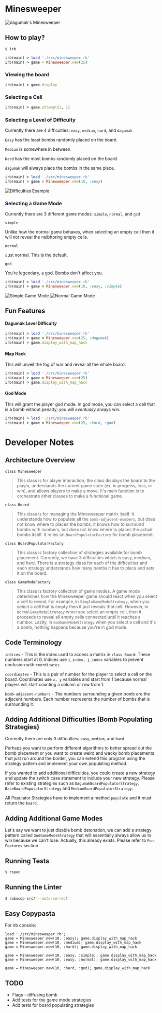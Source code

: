 # Minesweeper

![dagumak's Minesweeper](images/dagumak-minesweeper.png)


## How to play?
```bash
$ irb
```

```ruby
irb(main) > load './src/minesweeper.rb'
irb(main) > game = Minesweeper.new(25)
```
### Viewing the board
```ruby
irb(main) > game.display
```

### Selecting a Cell
```ruby
irb(main) > game.attempt(1, 1)
```

### Selecting a Level of Difficulty
Currently there are 4 difficulties: `easy`, `medium`, `hard`, and `dagumak`

`Easy` has the least bombs randomly placed on the board.

`Medium` is somewhere in between.

`Hard` has the most bombs randomly placed on the board. 

`dagumak` will always place the bombs in the same place.

```ruby
irb(main) > load './src/minesweeper.rb'
irb(main) > game = Minesweeper.new(10, :easy)
```

![Difficulties Example](images/different-difficulties-minesweeper.png)


### Selecting a Game Mode
Currently there are 3 different game modes: `simple`, `normal`, and `god`

`simple` 

Unlike how the normal game behaves, when selecting an empty cell then it will not reveal the neibhoring empty cells.

`normal` 

Just normal. This is the default.

`god`

You're legendary, a god. Bombs don't affect you.

```ruby
irb(main) > load './src/minesweeper.rb'
irb(main) > game = Minesweeper.new(10, :easy, :simple)
```

![Simple Game Mode](images/simple-game-mode.png)
![Normal Game Mode](images/normal-game-mode.png)

## Fun Features

#### Dagumak Level Difficulty

```ruby
irb(main) > load './src/minesweeper.rb'
irb(main) > game = Minesweeper.new(25, :dagumak)
irb(main) > game.display_with_map_hack
```

#### Map Hack
This will unveil the fog of war and reveal all the whole board.

```ruby
irb(main) > load './src/minesweeper.rb'
irb(main) > game = Minesweeper.new(25)
irb(main) > game.display_with_map_hack
```

#### God Mode
This will grant the player god mode. In god mode, you can select a cell that is a bomb without penalty; you will *eventually* always win.

```ruby
irb(main) > load './src/minesweeper.rb'
irb(main) > game = Minesweeper.new(25, :hard, :god)
```

# Developer Notes
## Architecture Overview

`class Minesweeper`

> This class is for player interaction; the class displays the board to the player, understands the current game state (ex, in progress, loss, or win), and allows players to make a move. It's main function is to orchestrate other classes to make a functional game.

`class Board`

> This class is for managing the Minesweeper matrix itself. It understands how to populate all the `bomb-adjacent-numbers`, but does not know where to places the bombs; it knows how to surround bombs with numbers, but does not know where to places the actual bombs itself. It relies on `BoardPopulatorFactory` for bomb placement.

`class BoardPopulatorFactory`

> This class is factory collection of strategies available for bomb placement. Currently, we have 3 difficulties which is easy, medium, and hard. There is a strategy class for each of the difficulties and each strategy understands how many bombs it has to place and sets it on the board.

`class GameModeFactory`

> This class is factory collection of game modes. A game mode determines how the Minesweeper game should react when you select a cell to reveal. For example, in `SimpleGameModeStrategy`, when you select a cell that is empty then it just reveals that cell. However, in `NormalGameModeStrategy` when you select an empty cell, then it proceeds to reveal all empty cells connected until it reaches a number. Lastly, in `GodGameModeStrategy` when you select a cell and it's a bomb, nothing happens because you're in god mode.


## Code Terminology
`indices` - This is the index used to access a matrix in `class Board`. These numbers start at 0. Indices use `i_index, j_index` variables to prevent confusion with `coordinates`. 

`coordinates` - This is a pair of number for the player to select a cell on the board. Coordinates use `x, y` variables and start from 1 because normal players will start counting a column or row from 1. 

`bomb-adjacent-numbers` - The numbers surrounding a given bomb are the adjacent numbers. Each number represents the number of bombs that is surrounding it.

## Adding Additional Difficulties (Bomb Populating Strategies)
Currently there are only 3 difficulties: `easy`, `medium`, and `hard`

Perhaps you want to perform different algorithms to better spread out the bomb placement or you want to create weird and wacky bomb placements that just run around the border, you can extend this program using the strategy pattern and implement your own populating method.

If you wanted to add additional difficulties, you could create a new strategy and update the switch case statement to include your new strategy. Please refer to existing strategies such as `DagumakBoardPopulatorStrategy`, `BaseBoardPopulatorStrategy` and `MediumBoardPopulatorStrategy`.

All Populator Strategies have to implement a method `populate` and it must return the `board`.

## Adding Additional Game Modes

Let's say we want to just disable bomb detonation, we can add a strategy pattern called `GodGameModeStrategy` that will essentially always allow us to win because we can't lose. Actually, this already exists. Please refer to `Fun Features` section

## Running Tests
```bash
$ rspec
```

## Running the Linter
```bash
$ rubocop src/ --auto-correct
```

## Easy Copypasta

For irb console:

```irb
load './src/minesweeper.rb'; 
game = Minesweeper.new(10, :easy); game.display_with_map_hack
game = Minesweeper.new(10, :medium); game.display_with_map_hack
game = Minesweeper.new(10, :hard); game.display_with_map_hack

game = Minesweeper.new(10, :easy, :simple); game.display_with_map_hack
game = Minesweeper.new(10, :easy, :normal); game.display_with_map_hack

game = Minesweeper.new(10, :hard, :god); game.display_with_map_hack
```

## TODO 
* Flags - diffusing bomb
* Add tests for the game mode strategies
* Add tests for board populating strategies